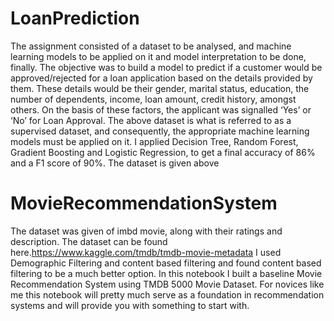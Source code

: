 # LoanPrediction
The assignment consisted of a dataset to be analysed, and machine learning models to be
applied on it and model interpretation to be done, finally. The objective was to build a model
to predict if a customer would be approved/rejected for a loan application based on the details
provided by them. These details would be their gender, marital status, education, the number
of dependents, income, loan amount, credit history, amongst others. 
On the basis of these factors, the applicant was signalled ‘Yes’ or ‘No’ for Loan Approval.
The above dataset is what is referred to as a supervised dataset, and consequently, the
appropriate machine learning models must be applied on it. I applied Decision Tree, Random
Forest, Gradient Boosting and Logistic Regression, to get a final accuracy of 86% and a F1
score of 90%. The dataset is given above

# MovieRecommendationSystem

The dataset was given of imbd movie, along with their ratings and description. The dataset can be found here.https://www.kaggle.com/tmdb/tmdb-movie-metadata
I used Demographic Filtering and content based filtering and found content based filtering to be a much better option. 
In this notebook I built a baseline Movie Recommendation System using TMDB 5000 Movie Dataset. For novices like me this notebook will pretty much serve as a foundation in recommendation systems and will provide you with something to start with.
